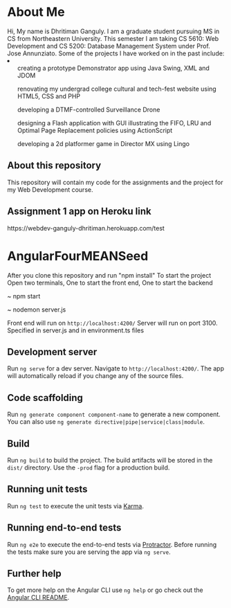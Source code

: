 <h1>About Me</h1>
Hi, My name is Dhritiman Ganguly. I am a graduate student pursuing MS in CS from Northeastern University. This semester I am taking CS 5610: Web Development and CS 5200: Database Management System under Prof. Jose Annunziato. Some of the projects I have worked on in the past include:
<li>
  <ul> creating a prototype Demonstrator app using Java Swing, XML and JDOM </ul>
  <ul> renovating my undergrad college cultural and tech-fest website using HTML5, CSS and PHP </ul>
  <ul> developing a DTMF-controlled Surveillance Drone </ul>
  <ul> designing a Flash application with GUI illustrating the FIFO, LRU and Optimal Page Replacement policies using ActionScript </ul>
  <ul> developing a 2d platformer game in Director MX using Lingo </ul>
</li>

<h2>About this repository</h2>
This repository will contain my code for the assignments and the project for my Web Development course.

<h2>Assignment 1 app on Heroku link</h2>
https://webdev-ganguly-dhritiman.herokuapp.com/test

# AngularFourMEANSeed

After you clone this repository and run "npm install"
To start the project
Open two terminals, One to start the front end, One to start the backend

~ npm start


~ nodemon server.js

Front end will run on `http://localhost:4200/`
Server will run on port 3100. Specified in server.js and in environment.ts files







## Development server

Run `ng serve` for a dev server. Navigate to `http://localhost:4200/`. The app will automatically reload if you change any of the source files.

## Code scaffolding

Run `ng generate component component-name` to generate a new component. You can also use `ng generate directive|pipe|service|class|module`.

## Build

Run `ng build` to build the project. The build artifacts will be stored in the `dist/` directory. Use the `-prod` flag for a production build.

## Running unit tests

Run `ng test` to execute the unit tests via [Karma](https://karma-runner.github.io).

## Running end-to-end tests

Run `ng e2e` to execute the end-to-end tests via [Protractor](http://www.protractortest.org/).
Before running the tests make sure you are serving the app via `ng serve`.

## Further help

To get more help on the Angular CLI use `ng help` or go check out the [Angular CLI README](https://github.com/angular/angular-cli/blob/master/README.md).
